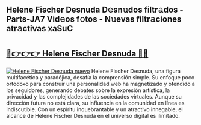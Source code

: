 ## Helene Fischer Desnuda D𝚎sn𝚞dos filtr𝚊dos - Parts-JA7 Vid𝚎os f𝚘tos - N𝚞evas filtr𝚊ciones atr𝚊ctivas xaSuC

# <h2><a href="http://mb1i2o7.tromn.icu/?c=Helene+Fischer+Desnuda">🔗👉👉👉 Helene Fischer Desnuda 🔗🔗</a></h2>

[![Helene Fischer Desnuda nuevo](https://i.imgur.com/pEAQMta.gif)](http://mb1i2o7.tromn.icu/?c=Helene+Fischer+Desnuda)
Helene Fischer Desnuda, una figura multifacética y paradójica, desafía la comprensión simple. Su enfoque poco ortodoxo para construir una personalidad web ha magnetizado y ofendido a los seguidores, generando debates sobre la expresión artística, la privacidad y las complejidades de las sociedades virtuales. Aunque su dirección futura no está clara, su influencia en la comunidad en línea es indiscutible. Con un espíritu inquebrantable y un atractivo innegable, el alcance de Helene Fischer Desnuda en el universo digital es ilimitado.
